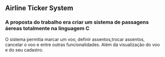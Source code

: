 ## Airline Ticker System
### A proposta do trabalho era criar um sistema de passagens áereas totalmente na linguagem C
O sistema permitia marcar um voo, definir assentos,trocar assentos, cancelar o voo e entre outras funcionalidades.
Além da visualização do voo e do seu cadastro.
